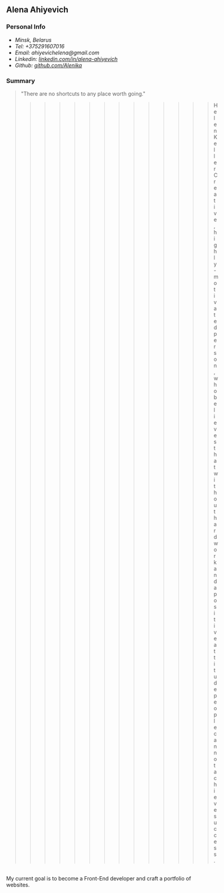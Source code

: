 ## Alena Ahiyevich

### Personal Info

* _Minsk, Belarus_
* _Tel: +375291607016_
* _Email: ahiyevichelena@gmail.com_
* _Linkedin: [linkedin.com/in/alena-ahiyevich](https://www.linkedin.com/in/alena-ahiyevich-3565761b6/)_ 
* _Github: [github.com/Alenika](https://github.com/Alenika)_

### Summary

> "There are no shortcuts to any place worth going."
>>>>>>>>>>>>>> Helen Keller
Creative, highly-motivated person, who believes that without hard work and a positive attitude people cannot achieve success. 
<br>
My current goal is to become a Front-End developer and craft a portfolio of websites.

